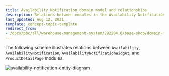 ```yaml
---
title: Availability Notification domain model and relationships
description: Relations between modules in the Availability Notification feature for Spryker Warehouse management system.
last_updated: Aug 12, 2021
template: concept-topic-template
redirect_from:
- /docs/pbc/all/warehouse-management-system/202204.0/base-shop/domain-model-and-relationships/availability-notification-domain-model-and-relationships.html
---
```


The following scheme illustrates relations between `Availability`, `AvailabilityNotification`, `AvailabilityNotificationWidget`, and `ProductDetailPage` modules:

<div class="width-100">

![availability-notification-entity-diagram](https://spryker.s3.eu-central-1.amazonaws.com/docs/Features/Mailing+&+Communication/Product+is+Available+Again/module-diagram.png)

</div>
